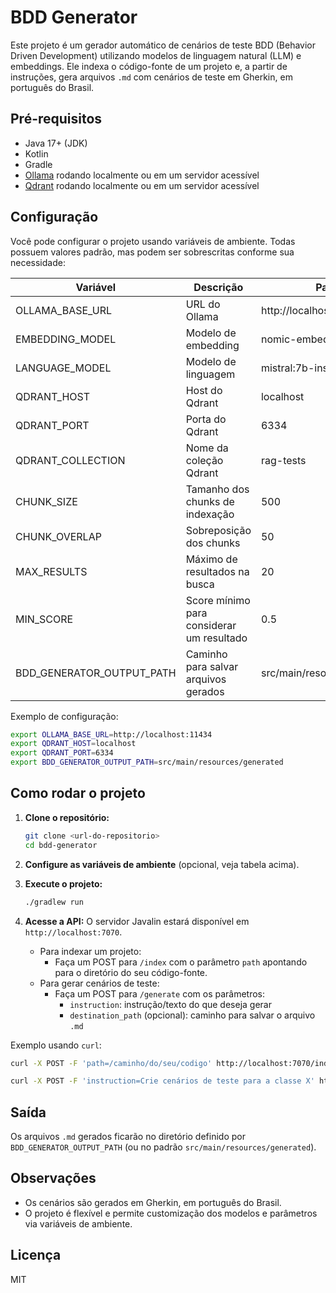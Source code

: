 # BDD Generator

Este projeto é um gerador automático de cenários de teste BDD (Behavior Driven Development) utilizando modelos de linguagem natural (LLM) e embeddings. Ele indexa o código-fonte de um projeto e, a partir de instruções, gera arquivos `.md` com cenários de teste em Gherkin, em português do Brasil.

## Pré-requisitos

- Java 17+ (JDK)
- Kotlin
- Gradle
- [Ollama](https://ollama.com/) rodando localmente ou em um servidor acessível
- [Qdrant](https://qdrant.tech/) rodando localmente ou em um servidor acessível

## Configuração

Você pode configurar o projeto usando variáveis de ambiente. Todas possuem valores padrão, mas podem ser sobrescritas conforme sua necessidade:

| Variável                      | Descrição                                 | Padrão                        |
|------------------------------|-------------------------------------------|-------------------------------|
| OLLAMA_BASE_URL              | URL do Ollama                             | http://localhost:11434        |
| EMBEDDING_MODEL              | Modelo de embedding                       | nomic-embed-text              |
| LANGUAGE_MODEL               | Modelo de linguagem                       | mistral:7b-instruct           |
| QDRANT_HOST                  | Host do Qdrant                            | localhost                     |
| QDRANT_PORT                  | Porta do Qdrant                           | 6334                          |
| QDRANT_COLLECTION            | Nome da coleção Qdrant                    | rag-tests                     |
| CHUNK_SIZE                   | Tamanho dos chunks de indexação           | 500                           |
| CHUNK_OVERLAP                | Sobreposição dos chunks                   | 50                            |
| MAX_RESULTS                  | Máximo de resultados na busca             | 20                            |
| MIN_SCORE                    | Score mínimo para considerar um resultado  | 0.5                           |
| BDD_GENERATOR_OUTPUT_PATH    | Caminho para salvar arquivos gerados       | src/main/resources/generated  |

Exemplo de configuração:

```sh
export OLLAMA_BASE_URL=http://localhost:11434
export QDRANT_HOST=localhost
export QDRANT_PORT=6334
export BDD_GENERATOR_OUTPUT_PATH=src/main/resources/generated
```

## Como rodar o projeto

1. **Clone o repositório:**
   ```sh
   git clone <url-do-repositorio>
   cd bdd-generator
   ```

2. **Configure as variáveis de ambiente** (opcional, veja tabela acima).

3. **Execute o projeto:**
   ```sh
   ./gradlew run
   ```

4. **Acesse a API:**
   O servidor Javalin estará disponível em `http://localhost:7070`.

   - Para indexar um projeto:
     - Faça um POST para `/index` com o parâmetro `path` apontando para o diretório do seu código-fonte.
   - Para gerar cenários de teste:
     - Faça um POST para `/generate` com os parâmetros:
       - `instruction`: instrução/texto do que deseja gerar
       - `destination_path` (opcional): caminho para salvar o arquivo `.md`

Exemplo usando `curl`:

```sh
curl -X POST -F 'path=/caminho/do/seu/codigo' http://localhost:7070/index

curl -X POST -F 'instruction=Crie cenários de teste para a classe X' http://localhost:7070/generate
```

## Saída

Os arquivos `.md` gerados ficarão no diretório definido por `BDD_GENERATOR_OUTPUT_PATH` (ou no padrão `src/main/resources/generated`).

## Observações

- Os cenários são gerados em Gherkin, em português do Brasil.
- O projeto é flexível e permite customização dos modelos e parâmetros via variáveis de ambiente.

## Licença

MIT


